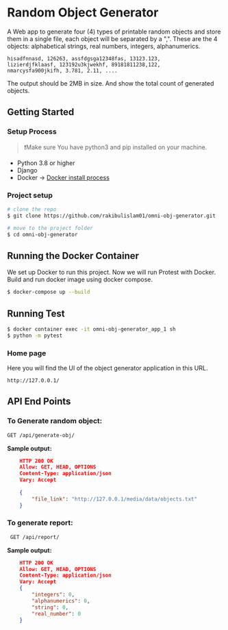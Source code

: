 # Random Object Generator

A Web app to generate four (4) types of printable random objects and store
them in a single file, each object will be separated by a ",". These are the 4 objects:
alphabetical strings, real numbers, integers, alphanumerics.
```
hisadfnnasd, 126263, assfdgsga12348fas, 13123.123,
lizierdjfklaasf, 123192u3kjwekhf, 89181811238,122,
nmarcysfa900jkifh, 3.781, 2.11, ....
```

The output should be 2MB in size. And show the total count of generated objects.

## Getting Started

### Setup Process
> ❗Make sure You have python3 and pip installed on your machine.
- Python 3.8 or higher
- Django
- Docker  -> [Docker install process](https://docs.docker.com/engine/install/ubuntu/)

### Project setup

```sh
# clone the repo
$ git clone https://github.com/rakibulislam01/omni-obj-generator.git

# move to the project folder
$ cd omni-obj-generator
```
## Running the Docker Container

We set up Docker to run this project. Now we will run Protest with Docker.
Build and run docker image using docker compose.

```sh
$ docker-compose up --build
```

## Running Test
```sh
$ docker container exec -it omni-obj-generator_app_1 sh
$ python -m pytest

```
### Home page
Here you will find the UI of the object generator application in this URL.

    http://127.0.0.1/

## API End Points

### To Generate random object:

```sh
GET /api/generate-obj/
```

**Sample output:**

```json
    HTTP 200 OK
    Allow: GET, HEAD, OPTIONS
    Content-Type: application/json
    Vary: Accept
    
    {
        "file_link": "http://127.0.0.1/media/data/objects.txt"
    }
```

### To generate report:

```sh
 GET /api/report/
```
**Sample output:**
    
```json
    HTTP 200 OK
    Allow: GET, HEAD, OPTIONS
    Content-Type: application/json
    Vary: Accept
    {
        "integers": 0,
        "alphanumerics": 0,
        "string": 0,
        "real_number": 0
    }
```